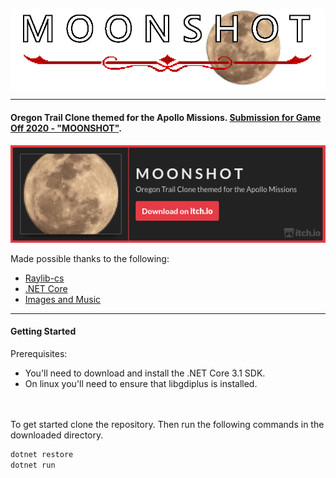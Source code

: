 <p align="center">
  <img src="logo.png" alt="" align="center"></img>
</p>

---

#### Oregon Trail Clone themed for the Apollo Missions. <a href="https://itch.io/jam/game-off-2020">Submission for Game Off 2020 - "MOONSHOT"</a>.

<a href="https://dylanlangston.itch.io/moonshot">![Download from itch.io](itch.io-banner.png)</a>


Made possible thanks to the following:
* <a href="https://github.com/ChrisDill/Raylib-cs">Raylib-cs</a>
* <a href="https://dotnet.microsoft.com/download/dotnet-core">.NET Core</a>
* <a href="https://github.com/dylanlangston/moonshot/blob/main/attribution.md">Images and Music</a>

---

#### Getting Started

Prerequisites:
* You'll need to download and install the .NET Core 3.1 SDK.
* On linux you'll need to ensure that libgdiplus is installed.
</br>
</br>
To get started clone the repository. Then run the following commands in the downloaded directory.

```bash
dotnet restore
dotnet run
```
